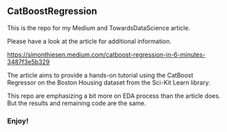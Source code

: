 ## CatBoostRegression

This is the repo for my Medium and TowardsDataScience article.

Please have a look at the article for additional information.

https://simonthiesen.medium.com/catboost-regression-in-6-minutes-3487f3e5b329

The article aims to provide a hands-on tutorial using the CatBoost Regressor on the Boston Housing dataset from the Sci-Kit Learn library.

This repo are emphasizing a bit more on EDA process than the article does. But the results and remaining code are the same.


### Enjoy!
